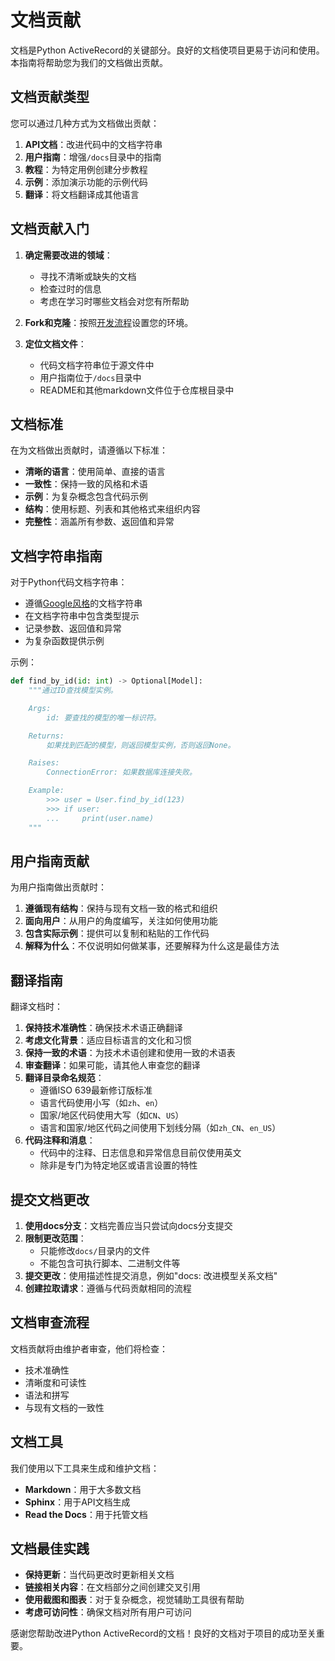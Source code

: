 # 文档贡献

文档是Python ActiveRecord的关键部分。良好的文档使项目更易于访问和使用。本指南将帮助您为我们的文档做出贡献。

## 文档贡献类型

您可以通过几种方式为文档做出贡献：

1. **API文档**：改进代码中的文档字符串
2. **用户指南**：增强`/docs`目录中的指南
3. **教程**：为特定用例创建分步教程
4. **示例**：添加演示功能的示例代码
5. **翻译**：将文档翻译成其他语言

## 文档贡献入门

1. **确定需要改进的领域**：
   - 寻找不清晰或缺失的文档
   - 检查过时的信息
   - 考虑在学习时哪些文档会对您有所帮助

2. **Fork和克隆**：按照[开发流程](development_process.md)设置您的环境。

3. **定位文档文件**：
   - 代码文档字符串位于源文件中
   - 用户指南位于`/docs`目录中
   - README和其他markdown文件位于仓库根目录中

## 文档标准

在为文档做出贡献时，请遵循以下标准：

- **清晰的语言**：使用简单、直接的语言
- **一致性**：保持一致的风格和术语
- **示例**：为复杂概念包含代码示例
- **结构**：使用标题、列表和其他格式来组织内容
- **完整性**：涵盖所有参数、返回值和异常

## 文档字符串指南

对于Python代码文档字符串：

- 遵循[Google风格](https://google.github.io/styleguide/pyguide.html#38-comments-and-docstrings)的文档字符串
- 在文档字符串中包含类型提示
- 记录参数、返回值和异常
- 为复杂函数提供示例

示例：
```python
def find_by_id(id: int) -> Optional[Model]:
    """通过ID查找模型实例。

    Args:
        id: 要查找的模型的唯一标识符。

    Returns:
        如果找到匹配的模型，则返回模型实例，否则返回None。

    Raises:
        ConnectionError: 如果数据库连接失败。

    Example:
        >>> user = User.find_by_id(123)
        >>> if user:
        ...     print(user.name)
    """
```

## 用户指南贡献

为用户指南做出贡献时：

1. **遵循现有结构**：保持与现有文档一致的格式和组织
2. **面向用户**：从用户的角度编写，关注如何使用功能
3. **包含实际示例**：提供可以复制和粘贴的工作代码
4. **解释为什么**：不仅说明如何做某事，还要解释为什么这是最佳方法

## 翻译指南

翻译文档时：

1. **保持技术准确性**：确保技术术语正确翻译
2. **考虑文化背景**：适应目标语言的文化和习惯
3. **保持一致的术语**：为技术术语创建和使用一致的术语表
4. **审查翻译**：如果可能，请其他人审查您的翻译
5. **翻译目录命名规范**：
   - 遵循ISO 639最新修订版标准
   - 语言代码使用小写（如`zh`、`en`）
   - 国家/地区代码使用大写（如`CN`、`US`）
   - 语言和国家/地区代码之间使用下划线分隔（如`zh_CN`、`en_US`）
6. **代码注释和消息**：
   - 代码中的注释、日志信息和异常信息目前仅使用英文
   - 除非是专门为特定地区或语言设置的特性

## 提交文档更改

1. **使用docs分支**：文档完善应当只尝试向docs分支提交
2. **限制更改范围**：
   - 只能修改`docs/`目录内的文件
   - 不能包含可执行脚本、二进制文件等
3. **提交更改**：使用描述性提交消息，例如"docs: 改进模型关系文档"
4. **创建拉取请求**：遵循与代码贡献相同的流程

## 文档审查流程

文档贡献将由维护者审查，他们将检查：

- 技术准确性
- 清晰度和可读性
- 语法和拼写
- 与现有文档的一致性

## 文档工具

我们使用以下工具来生成和维护文档：

- **Markdown**：用于大多数文档
- **Sphinx**：用于API文档生成
- **Read the Docs**：用于托管文档

## 文档最佳实践

- **保持更新**：当代码更改时更新相关文档
- **链接相关内容**：在文档部分之间创建交叉引用
- **使用截图和图表**：对于复杂概念，视觉辅助工具很有帮助
- **考虑可访问性**：确保文档对所有用户可访问

感谢您帮助改进Python ActiveRecord的文档！良好的文档对于项目的成功至关重要。
